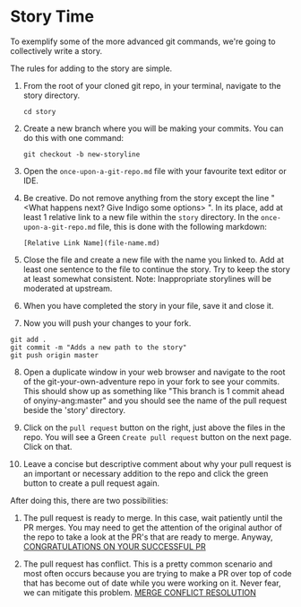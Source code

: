 # Story Time

To exemplify some of the more advanced git commands, we're going to
collectively write a story.

The rules for adding to the story are simple.

1. From the root of your cloned git repo, in your terminal, navigate to the
   story directory.

   ```
   cd story
   ```

2. Create a new branch where you will be making your commits. You can do this
   with one command:

   ```
   git checkout -b new-storyline
   ```

3. Open the `once-upon-a-git-repo.md` file with your favourite text editor or
   IDE.

4. Be creative. Do not remove anything from the story except the line "<What happens next? Give Indigo some options>
". In its place, add at least 1 relative link to a new file within the `story` directory. In the
   `once-upon-a-git-repo.md` file, this is done with the following markdown:

   ```
   [Relative Link Name](file-name.md)
   ```

5. Close the file and create a new file with the name you linked to. Add at
   least one sentence to the file to continue the story. Try to keep the story
   at least somewhat consistent. Note: Inappropriate storylines will be
   moderated at upstream.

6. When you have completed the story in your file, save it and close it.

7. Now you will push your changes to your fork.

```
git add .
git commit -m "Adds a new path to the story"
git push origin master
```

8. Open a duplicate window in your web browser and navigate to the root of the
   git-your-own-adventure repo in your fork to see your commits. This should
   show up as something like "This branch is 1 commit ahead of
   onyiny-ang:master" and you should see the name of the pull request beside
   the 'story' directory.

9. Click on the `pull request` button on the right, just above the files in the
   repo. You will see a Green `Create pull request` button on the next page.
   Click on that.

10. Leave a concise but descriptive comment about why your pull request is an
   important or necessary addition to the repo and click the green button to
   create a pull request again.

After doing this, there are two possibilities:

1. The pull request is ready to merge. In this case, wait patiently until the
   PR merges. You may need to get the attention of the original author of the
   repo to take a look at the PR's that are ready to merge.
   Anyway, [CONGRATULATIONS ON YOUR SUCCESSFUL PR](success.md)

2. The pull request has conflict. This is a pretty common scenario and most
   often occurs because you are trying to make a PR over top of code that has
   become out of date while you were working on it. Never fear, we can mitigate
   this problem. [MERGE CONFLICT RESOLUTION](conflict-resolution.md)
